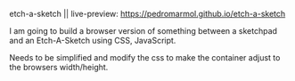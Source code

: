 etch-a-sketch || live-preview: https://pedromarmol.github.io/etch-a-sketch

I am going to build a browser version of something between a sketchpad and an Etch-A-Sketch using CSS, JavaScript.

Needs to be simplified and modify the css to make the container adjust to the browsers width/height.
